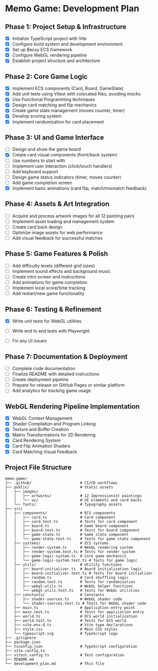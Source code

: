 # Memo Game: Development Plan

## Phase 1: Project Setup & Infrastructure
- [x] Initialize TypeScript project with Vite
- [x] Configure build system and development environment
- [x] Set up Becsy ECS framework
- [x] Configure WebGL rendering pipeline
- [x] Establish project structure and architecture

## Phase 2: Core Game Logic
- [x] Implement ECS components (Card, Board, GameState)
- [x] Add unit tests using Vitest with colocated files, avoiding mocks
- [x] Use Functional Programming techniques
- [x] Design card matching and flip mechanics
- [x] Create game state management (moves counter, timer)
- [x] Develop scoring system
- [x] Implement randomization for card placement

## Phase 3: UI and Game Interface
- [ ] Design and show the game board
- [x] Create card visual components (front/back system)
- [ ] Use numbers to start with
- [ ] Implement user interaction (click/touch handlers)
- [ ] Add keyboard support
- [ ] Design game status indicators (timer, moves counter)
- [ ] Add game completion screen
- [x] Implement basic animations (card flip, match/mismatch feedback)

## Phase 4: Assets & Art Integration
- [ ] Acquire and process artwork images for all 12 painting pairs
- [ ] Implement asset loading and management system
- [ ] Create card back design
- [ ] Optimize image assets for web performance
- [ ] Add visual feedback for successful matches

## Phase 5: Game Features & Polish
- [ ] Add difficulty levels (different grid sizes)
- [ ] Implement sound effects and background music
- [ ] Create intro screen and instructions
- [ ] Add animations for game completion
- [ ] Implement local score/time tracking
- [ ] Add restart/new game functionality

## Phase 6: Testing & Refinement
- [x] Write unit tests for WebGL utilities
- [ ] Write end to end tests with Playwright
- [ ] Fix any UI issues


## Phase 7: Documentation & Deployment
- [ ] Complete code documentation
- [ ] Finalize README with detailed instructions
- [ ] Create deployment pipeline
- [ ] Prepare for release on GitHub Pages or similar platform
- [ ] Add analytics for tracking game usage 

## WebGL Rendering Pipeline Implementation
- [x] WebGL Context Management
- [x] Shader Compilation and Program Linking
- [x] Texture and Buffer Creation
- [x] Matrix Transformations for 2D Rendering
- [x] Card Rendering System
- [x] Card Flip Animation Shaders
- [x] Card Matching Visual Feedback

## Project File Structure
```
memo-game/
├── .github/                      # CI/CD workflows
├── public/                       # Static assets
│   ├── images/
│   │   ├── artworks/             # 12 Impressionist paintings
│   │   └── ui/                   # UI elements and card backs
│   └── fonts/                    # Typography assets
├── src/
│   ├── components/               # ECS components
│   │   ├── card.ts               # Card component
│   │   ├── card.test.ts          # Tests for card component
│   │   ├── board.ts              # Game board component
│   │   ├── board.test.ts         # Tests for board component
│   │   ├── game-state.ts         # Game state component
│   │   └── game-state.test.ts    # Tests for game state component
│   ├── systems/                  # ECS systems
│   │   ├── render-system.ts      # WebGL rendering system
│   │   ├── render-system.test.ts # Tests for render system
│   │   ├── game-logic-system.ts  # Core game mechanics
│   │   └── game-logic-system.test.ts # Tests for game logic
│   ├── utils/                    # Utility functions
│   │   ├── board-initializer.ts  # Board initialization logic
│   │   ├── board-initializer.test.ts # Tests for board initializer
│   │   ├── random.ts             # Card shuffling logic
│   │   ├── random.test.ts        # Tests for randomization
│   │   ├── webgl-utils.ts        # WebGL helper functions
│   │   └── webgl-utils.test.ts   # Tests for WebGL utilities
│   ├── constants/                # Constants
│   │   ├── shader-sources.ts     # WebGL shader code
│   │   └── shader-sources.test.ts # Tests for WebGL shader code
│   ├── main.ts                   # Application entry point
│   ├── main.test.ts              # Tests for application entry
│   ├── world.ts                  # ECS world initialization
│   ├── world.test.ts             # Tests for ECS world
│   ├── vite-env.d.ts             # Vite type declarations
│   ├── style.css                 # Main CSS styles
│   └── typescript.svg            # TypeScript logo
├── .gitignore
├── package.json
├── tsconfig.json                 # TypeScript configuration
├── vite.config.ts
├── vitest.config.ts              # Test configuration
├── README.md
└── development_plan.md           # This file 